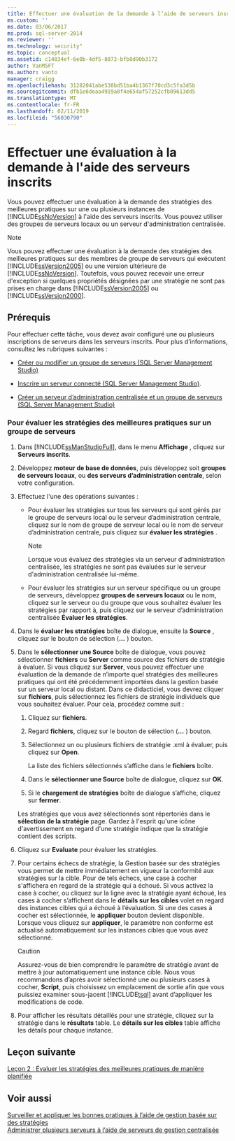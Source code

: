 ```yaml
---
title: Effectuer une évaluation de la demande à l’aide de serveurs inscrits | Microsoft Docs
ms.custom: ''
ms.date: 03/06/2017
ms.prod: sql-server-2014
ms.reviewer: ''
ms.technology: security"
ms.topic: conceptual
ms.assetid: c14034ef-6e0b-4df5-8072-bfb8d90b3172
author: VanMSFT
ms.author: vanto
manager: craigg
ms.openlocfilehash: 31282041abe538bd51ba4b1367f70cd3c5fa3d5b
ms.sourcegitcommit: dfb1e6deaa4919a0f4e654af57252cfb09613dd5
ms.translationtype: MT
ms.contentlocale: fr-FR
ms.lasthandoff: 02/11/2019
ms.locfileid: "56030790"
---
```

# <a name="perform-an-on-demand-evaluation-by-using-registered-servers"></a>Effectuer une évaluation à la demande à l'aide des serveurs inscrits
  Vous pouvez effectuer une évaluation à la demande des stratégies des meilleures pratiques sur une ou plusieurs instances de [!INCLUDE[ssNoVersion](../includes/ssnoversion-md.md)] à l'aide des serveurs inscrits. Vous pouvez utiliser des groupes de serveurs locaux ou un serveur d'administration centralisée.  
  
> [!NOTE]  
>  Vous pouvez effectuer une évaluation à la demande des stratégies des meilleures pratiques sur des membres de groupe de serveurs qui exécutent [!INCLUDE[ssVersion2005](../includes/ssversion2005-md.md)] ou une version ultérieure de [!INCLUDE[ssNoVersion](../includes/ssnoversion-md.md)]. Toutefois, vous pouvez recevoir une erreur d'exception si quelques propriétés désignées par une stratégie ne sont pas prises en charge dans [!INCLUDE[ssVersion2005](../includes/ssversion2005-md.md)] ou [!INCLUDE[ssVersion2000](../includes/ssversion2000-md.md)].  
  
## <a name="prerequisites"></a>Prérequis  
 Pour effectuer cette tâche, vous devez avoir configuré une ou plusieurs inscriptions de serveurs dans les serveurs inscrits. Pour plus d’informations, consultez les rubriques suivantes :  
  
-   [Créer ou modifier un groupe de serveurs &#40;SQL Server Management Studio&#41;](../ssms/register-servers/create-or-edit-a-server-group-sql-server-management-studio.md)  
  
-   [Inscrire un serveur connecté &#40;SQL Server Management Studio&#41;](../ssms/register-servers/register-a-connected-server-sql-server-management-studio.md).  
  
-   [Créer un serveur d’administration centralisée et un groupe de serveurs &#40;SQL Server Management Studio&#41;](../ssms/register-servers/create-a-central-management-server-and-server-group.md)  
  
### <a name="to-evaluate-best-practices-policies-against-a-server-group"></a>Pour évaluer les stratégies des meilleures pratiques sur un groupe de serveurs  
  
1.  Dans [!INCLUDE[ssManStudioFull](../includes/ssmanstudiofull-md.md)], dans le menu **Affichage** , cliquez sur **Serveurs inscrits**.  
  
2.  Développez **moteur de base de données**, puis développez soit **groupes de serveurs locaux**, ou **des serveurs d’administration centrale**, selon votre configuration.  
  
3.  Effectuez l'une des opérations suivantes :  
  
    -   Pour évaluer les stratégies sur tous les serveurs qui sont gérés par le groupe de serveurs local ou le serveur d’administration centrale, cliquez sur le nom de groupe de serveur local ou le nom de serveur d’administration centrale, puis cliquez sur **évaluer les stratégies** .  
  
        > [!NOTE]  
        >  Lorsque vous évaluez des stratégies via un serveur d'administration centralisée, les stratégies ne sont pas évaluées sur le serveur d'administration centralisée lui-même.  
  
    -   Pour évaluer les stratégies sur un serveur spécifique ou un groupe de serveurs, développez **groupes de serveurs locaux** ou le nom, cliquez sur le serveur ou du groupe que vous souhaitez évaluer les stratégies par rapport à, puis cliquez sur le serveur d’administration centralisée **Évaluer les stratégies**.  
  
4.  Dans le **évaluer les stratégies** boîte de dialogue, ensuite la **Source** , cliquez sur le bouton de sélection (**...** ) bouton.  
  
5.  Dans le **sélectionner une Source** boîte de dialogue, vous pouvez sélectionner **fichiers** ou **Server** comme source des fichiers de stratégie à évaluer. Si vous cliquez sur **Server**, vous pouvez effectuer une évaluation de la demande de n’importe quel stratégies des meilleures pratiques qui ont été précédemment importées dans la gestion basée sur un serveur local ou distant. Dans ce didacticiel, vous devrez cliquer sur **fichiers**, puis sélectionnez les fichiers de stratégie individuels que vous souhaitez évaluer. Pour cela, procédez comme suit :  
  
    1.  Cliquez sur **fichiers**.  
  
    2.  Regard **fichiers**, cliquez sur le bouton de sélection (**...** ) bouton.  
  
    3.  Sélectionnez un ou plusieurs fichiers de stratégie .xml à évaluer, puis cliquez sur **Open**.  
  
         La liste des fichiers sélectionnés s’affiche dans le **fichiers** boîte.  
  
    4.  Dans le **sélectionner une Source** boîte de dialogue, cliquez sur **OK**.  
  
    5.  Si le **chargement de stratégies** boîte de dialogue s’affiche, cliquez sur **fermer**.  
  
     Les stratégies que vous avez sélectionnés sont répertoriés dans le **sélection de la stratégie** page. Gardez à l'esprit qu'une icône d'avertissement en regard d'une stratégie indique que la stratégie contient des scripts.  
  
6.  Cliquez sur **Evaluate** pour évaluer les stratégies.  
  
7.  Pour certains échecs de stratégie, la Gestion basée sur des stratégies vous permet de mettre immédiatement en vigueur la conformité aux stratégies sur la cible. Pour de tels échecs, une case à cocher s'affichera en regard de la stratégie qui a échoué. Si vous activez la case à cocher, ou cliquez sur la ligne avec la stratégie ayant échoué, les cases à cocher s’affichent dans le **détails sur les cibles** volet en regard des instances cibles qui a échoué à l’évaluation. Si une des cases à cocher est sélectionnée, le **appliquer** bouton devient disponible. Lorsque vous cliquez sur **appliquer**, le paramètre non conforme est actualisé automatiquement sur les instances cibles que vous avez sélectionné.  
  
    > [!CAUTION]  
    >  Assurez-vous de bien comprendre le paramètre de stratégie avant de mettre à jour automatiquement une instance cible. Nous vous recommandons d’après avoir sélectionné une ou plusieurs cases à cocher, **Script**, puis choisissez un emplacement de sortie afin que vous puissiez examiner sous-jacent [!INCLUDE[tsql](../includes/tsql-md.md)] avant d’appliquer les modifications de code.  
  
8.  Pour afficher les résultats détaillés pour une stratégie, cliquez sur la stratégie dans le **résultats** table. Le **détails sur les cibles** table affiche les détails pour chaque instance.  
  
## <a name="next-lesson"></a>Leçon suivante  
 [Leçon 2 : Évaluer les stratégies des meilleures pratiques de manière planifiée](../../2014/tutorials/lesson-2-evaluate-best-practices-policies-on-a-scheduled-basis.md)  
  
## <a name="see-also"></a>Voir aussi  
 [Surveiller et appliquer les bonnes pratiques à l’aide de gestion basée sur des stratégies](../relational-databases/policy-based-management/monitor-and-enforce-best-practices-by-using-policy-based-management.md)   
 [Administrer plusieurs serveurs à l’aide de serveurs de gestion centralisée](../relational-databases/administer-multiple-servers-using-central-management-servers.md)  
  
  
